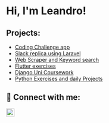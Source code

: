 <h1>Hi, I'm Leandro! </h1>

<h2>Projects:</h2>

  - [Coding Challenge app](https://github.com/Sandpaperr/code_challenge_app)
  - [Slack replica using Laravel](https://github.com/softeqlabs/Laravel-Slack-Lite-Replica-App)
  - [Web Scraper and Keyword search](https://github.com/Sandpaperr/web-scrape-and-search)
  - [Flutter exercises](https://github.com/Sandpaperr/flutter)
  - [Django Uni Coursework](https://github.com/Sandpaperr/web_app_cw)
  - [Python Exercises and daily Projects](https://github.com/Sandpaperr/Projects_from_100_days_of_code_App_Brewery)

<!--<h2>📄 Certifications</h2> -->

<h2> 🤳 Connect with me:</h2>

[<img align="left" alt="LeandroRusso | LinkedIn" width="22px" src="https://cdn.jsdelivr.net/npm/simple-icons@v3/icons/linkedin.svg" />][linkedin]


[linkedin]: https://www.linkedin.com/in/leandro-russo-855b87211/

<!--
**joshmadakor1/joshmadakor1** is a ✨ _special_ ✨ repository because its `README.md` (this file) appears on your GitHub profile.

Here are some ideas to get you started:

- 🔭 I’m currently working on ...
- 🌱 I’m currently learning ...
- 👯 I’m looking to collaborate on ...
- 🤔 I’m looking for help with ...
- 💬 Ask me about ...
- 📫 How to reach me: ...
- 😄 Pronouns: ...
- ⚡ Fun fact: ...
-->
